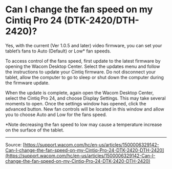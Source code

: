 # Can I change the fan speed on my Cintiq Pro 24 (DTK-2420/DTH-2420)?

Yes, with the current (Ver 1.0.5 and later) video firmware, you can set your tablet’s fans to Auto (Default) or Low* fan speeds. 


To access control of the fans speed, first update to the latest firmware by opening the Wacom Desktop Center. Select the updates menu and follow the instructions to update your Cintiq firmware. Do not disconnect your tablet, allow the computer to go to sleep or shut down the computer during the firmware update.


When the update is complete, again open the Wacom Desktop Center, select the Cintiq Pro 24, and choose Display Settings. This may take several moments to open. Once the settings window has opened, click the advanced button. New fan controls will be located in this window and allow you to choose Auto and Low for the fans speed.


*Note decreasing the fan speed to low may cause a temperature increase on the surface of the tablet.

---
Source: [https://support.wacom.com/hc/en-us/articles/1500006329142-Can-I-change-the-fan-speed-on-my-Cintiq-Pro-24-DTK-2420-DTH-2420](https://support.wacom.com/hc/en-us/articles/1500006329142-Can-I-change-the-fan-speed-on-my-Cintiq-Pro-24-DTK-2420-DTH-2420)
